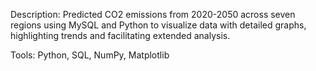 Description: Predicted CO2 emissions from 2020-2050 across seven regions using MySQL and Python to visualize data 
with detailed graphs, highlighting trends and facilitating extended analysis.

Tools: Python, SQL, NumPy, Matplotlib
